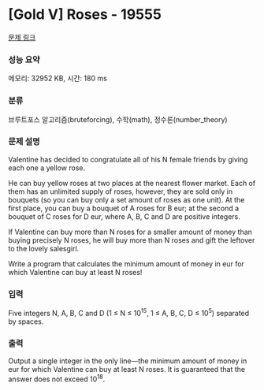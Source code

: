 # [Gold V] Roses - 19555 

[문제 링크](https://www.acmicpc.net/problem/19555) 

### 성능 요약

메모리: 32952 KB, 시간: 180 ms

### 분류

브루트포스 알고리즘(bruteforcing), 수학(math), 정수론(number_theory)

### 문제 설명

<p>Valentine has decided to congratulate all of his N female friends by giving each one a yellow rose.</p>

<p>He can buy yellow roses at two places at the nearest flower market. Each of them has an unlimited supply of roses, however, they are sold only in bouquets (so you can buy only a set amount of roses as one unit). At the first place, you can buy a bouquet of A roses for B eur; at the second a bouquet of C roses for D eur, where A, B, C and D are positive integers.</p>

<p>If Valentine can buy more than N roses for a smaller amount of money than buying precisely N roses, he will buy more than N roses and gift the leftover to the lovely salesgirl.</p>

<p>Write a program that calculates the minimum amount of money in eur for which Valentine can buy at least N roses!</p>

### 입력 

 <p>Five integers N, A, B, C and D (1 ≤ N ≤ 10<sup>15</sup>, 1 ≤ A, B, C, D ≤ 10<sup>5</sup>) separated by spaces.</p>

### 출력 

 <p>Output a single integer in the only line—the minimum amount of money in eur for which Valentine can buy at least N roses. It is guaranteed that the answer does not exceed 10<sup>18</sup>.</p>

